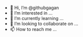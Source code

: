 - 👋 Hi, I’m @githubgagan
- 👀 I’m interested in ...
- 🌱 I’m currently learning ...
- 💞️ I’m looking to collaborate on ...
- 📫 How to reach me ...

<!---
githubgagan/githubgagan is a ✨ special ✨ repository because its `README.md` (this file) appears on your GitHub profile.
You can click the Preview link to take a look at your changes.
--->
